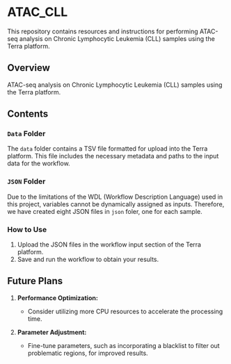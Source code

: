 # ATAC_CLL

This repository contains resources and instructions for performing ATAC-seq analysis on Chronic Lymphocytic Leukemia (CLL) samples using the Terra platform.

## Overview

ATAC-seq analysis on Chronic Lymphocytic Leukemia (CLL) samples using the Terra platform.

## Contents

### `Data` Folder

The `data` folder contains a TSV file formatted for upload into the Terra platform. This file includes the necessary metadata and paths to the input data for the workflow.

### `JSON` Folder

Due to the limitations of the WDL (Workflow Description Language) used in this project, variables cannot be dynamically assigned as inputs. Therefore, we have created eight JSON files in `json` foler, one for each sample.

### How to Use

1. Upload the JSON files in the workflow input section of the Terra platform.
2. Save and run the workflow to obtain your results.

## Future Plans

1. **Performance Optimization:** 
   
   - Consider utilizing more CPU resources to accelerate the processing time.

2. **Parameter Adjustment:**
   
   - Fine-tune parameters, such as incorporating a blacklist to filter out problematic regions, for improved results.

# 

